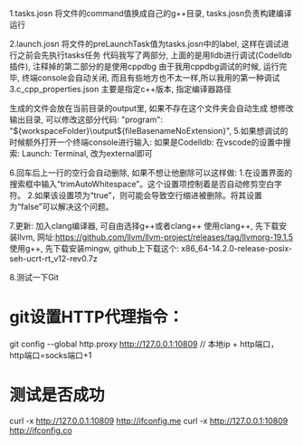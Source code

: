 1.tasks.josn 将文件的command值换成自己的g++目录, tasks.josn负责构建编译运行

2.launch.josn 将文件的preLaunchTask值为tasks.josn中的label, 这样在调试进行之前会先执行tasks任务 代码我写了两部分, 上面的是用lldb进行调试(Codelldb插件), 注释掉的第二部分的是使用cppdbg 由于我用cppdbg调试的时候, 运行完毕, 终端console会自动关闭, 而且有些地方也不太一样,所以我用的第一种调试 3.c_cpp_properties.json 主要是指定c++版本, 指定编译器路径

生成的文件会放在当前目录的output里, 如果不存在这个文件夹会自动生成 想修改输出目录, 可以修改这部分代码: "program": "${workspaceFolder}\output\${fileBasenameNoExtension}",
5.如果想调试的时候额外打开一个终端console进行输入: 如果是Codelldb: 在vscode的设置中搜索: Launch: Terminal, 改为external即可

6.回车后上一行的空行会自动删除, 如果不想让他删除可以这样做: 1.在设置界面的搜索框中输入“trimAutoWhitespace”。这个设置项控制着是否自动修剪空白字符。 2.如果该设置项为“true”，则可能会导致空行缩进被删除。将其设置为“false”可以解决这个问题。

7.更新: 加入clang编译器, 可自由选择g++或者clang++ 使用clang++, 先下载安装llvm, 网址:https://github.com/llvm/llvm-project/releases/tag/llvmorg-19.1.5 使用g++, 先下载安装mingw, github上下载这个: x86_64-14.2.0-release-posix-seh-ucrt-rt_v12-rev0.7z

8.测试一下Git
# git设置HTTP代理指令：
git config --global http.proxy http://127.0.0.1:10809 // 本地ip + http端口， http端口=socks端口+1
# 测试是否成功
curl -x http://127.0.0.1:10809 http://ifconfig.me
curl -x http://127.0.0.1:10809 http://ifconfig.co